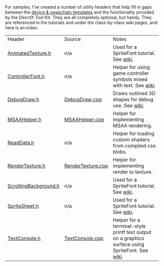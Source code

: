 For samples, I've created a number of utility headers that help fill in gaps between the [device & swapchain templates](https://github.com/walbourn/directx-vs-templates) and the functionality provided by the *DirectX Tool Kit*. They are all completely optional, but handy. They are referenced in the tutorials and under the class-by-class wiki pages, and here is an index:

<table>
 <tr><td>Header</td><td>Source</td><td>Notes</td></tr>
 <tr><td><a href="/microsoft/DirectXTK/wiki/AnimatedTexture.h">AnimatedTexture.h</a></td>
     <td>n/a</td>
     <td>Used for a SpriteFont tutorial. See <a href="/microsoft/DirectXTK/wiki/AnimatedTexture">wiki</a>.</td></tr>
 <tr><td><a href="/microsoft/DirectXTK/wiki/ControllerFont.h">ControllerFont.h</a></td>
     <td>n/a</td>
     <td>Helper for using game controller symbols mixed with text. See <a href="/microsoft/DirectXTK/wiki/ControllerFont">wiki</a>.</td></tr>
 <tr><td><a href="/microsoft/DirectXTK/wiki/DebugDraw.h">DebugDraw.h</a></td>
     <td><a href="/microsoft/DirectXTK/wiki/DebugDraw.cpp">DebugDraw.cpp</a></td>
     <td>Draws outlined 3D shapes for debug use. See <a href="/microsoft/DirectXTK/wiki/DebugDraw">wiki</a>.</td></tr>
 <tr><td><a href="/microsoft/DirectXTK/wiki/MSAAHelper.h">MSAAHelper.h</a></td>
     <td><a href="/microsoft/DirectXTK/wiki/MSAAHelper.cpp">MSAAHelper.cpp</a></td>
     <td>Helper for implementing MSAA rendering.</td></tr>
 <tr><td><a href="/microsoft/DirectXTK/wiki/ReadData.h">ReadData.h</a></td>
     <td>n/a</td>
     <td>Helper for loading custom shaders from compiled cso blobs.</td></tr>
 <tr><td><a href="/microsoft/DirectXTK/wiki/RenderTexture.h">RenderTexture.h</a></td>
     <td><a href="/microsoft/DirectXTK/wiki/RenderTexture.cpp">RenderTexture.cpp</a></td>
     <td>Helper for implementing render to texture.</td></tr>
 <tr><td><a href="/microsoft/DirectXTK/wiki/ScrollingBackground.h">ScrollingBackground.h</a></td>
     <td>n/a</td>
     <td>Used for a SpriteFont tutorial. See <a href="/microsoft/DirectXTK/wiki/ScrollingBackground">wiki</a>.</td></tr>
 <tr><td><a href="/microsoft/DirectXTK/wiki/SpriteSheet.h">SpriteSheet.h</a></td>
     <td>n/a</td>
     <td>Used for a SpriteFont tutorial. See <a href="/microsoft/DirectXTK/wiki/SpriteSheet">wiki</a>.</td></tr>
 <tr><td><a href="/microsoft/DirectXTK/wiki/TextConsole.h">TextConsole.h</a></td>
     <td><a href="/microsoft/DirectXTK/wiki/TextConsole.cpp">TextConsole.cpp</a></td>
     <td>Helper for a terminal-style printf text output on a graphics surface using SpriteFont. See <a href="/microsoft/DirectXTK/wiki/TextConsole">wiki</a>.</td>
</table>
